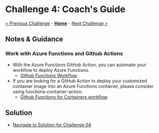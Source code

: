 # Challenge 4: Coach's Guide

[< Previous Challenge](./Challenge03.md) - **[Home](README.md)** - [Next Challenge >](./Challenge05.md)

## Notes & Guidance

### Work with Azure Functions and Github Actions

- With the Azure Functions GitHub Action, you can automate your workflow to deploy Azure Functions. 
  - [Github Functions Workflow](https://github.com/Azure/functions-action) 
- If you are looking for a GitHub Action to deploy your customized container image into an Azure Functions container, please consider using functions-container-action.
  - [Github Functions for Containers workflow](https://github.com/Azure/functions-container-action) 

## Solution 
- [Navigate to Solution for Challenge 04](./Solution/Challenge%2004/Solution04.yml)
